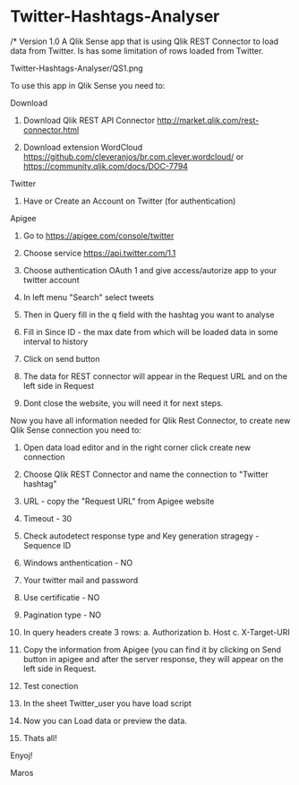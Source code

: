 # Twitter-Hashtags-Analyser

/* Version 1.0
A Qlik Sense app that is using Qlik REST Connector to load data from Twitter. Is has some limitation of rows loaded from Twitter.

Twitter-Hashtags-Analyser/QS1.png

To use this app in Qlik Sense you need to: 

Download


1. Download Qlik REST API Connector http://market.qlik.com/rest-connector.html


2. Download extension WordCloud https://github.com/cleveranjos/br.com.clever.wordcloud/ or https://community.qlik.com/docs/DOC-7794

Twitter


1. Have or Create an Account on Twitter (for authentication)


Apigee


1. Go to https://apigee.com/console/twitter


2. Choose service https://api.twitter.com/1.1
 

3. Choose authentication OAuth 1 and give access/autorize app to your twitter account
 

4. In left menu "Search" select tweets 
 

5. Then in Query fill in the q field with the hashtag you want to analyse
 

6. Fill in Since ID - the max date from which will be loaded data in some interval to history
 

7. Click on send button
 

8. The data for REST connector will appear in the Request URL and on the left side in Request
 

9. Dont close the website, you will need it for next steps.


Now you have all information needed for Qlik Rest Connector, to create new Qlik Sense connection you need to:


1. Open data load editor and in the right corner click create new connection
 

2. Choose Qlik REST Connector and name the connection to "Twitter hashtag"


3. URL - copy the "Request URL" from Apigee website 


4. Timeout - 30


5. Check autodetect response type and Key generation stragegy - Sequence ID


6. Windows anthentication - NO


7. Your twitter mail and password


8. Use certificatie - NO


9. Pagination type - NO


10. In query headers create 3 rows:
    a. Authorization
    b. Host
    c. X-Target-URI


11. Copy the information from Apigee (you can find it by clicking on Send button in apigee and after the server response, 
	they will appear on the left side in Request.


12. Test conection    


13. In the sheet Twitter_user you have load script


14. Now you can Load data or preview the data.


15. Thats all!

Enyoj!

Maros
